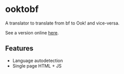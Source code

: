 # ooktobf

A translator to translate from bf to Ook! and vice-versa.

See a version online [here](https://joe-ds.github.io/ooktobf.html).

## Features
*  Language autodetection
*  Single page HTML + JS
